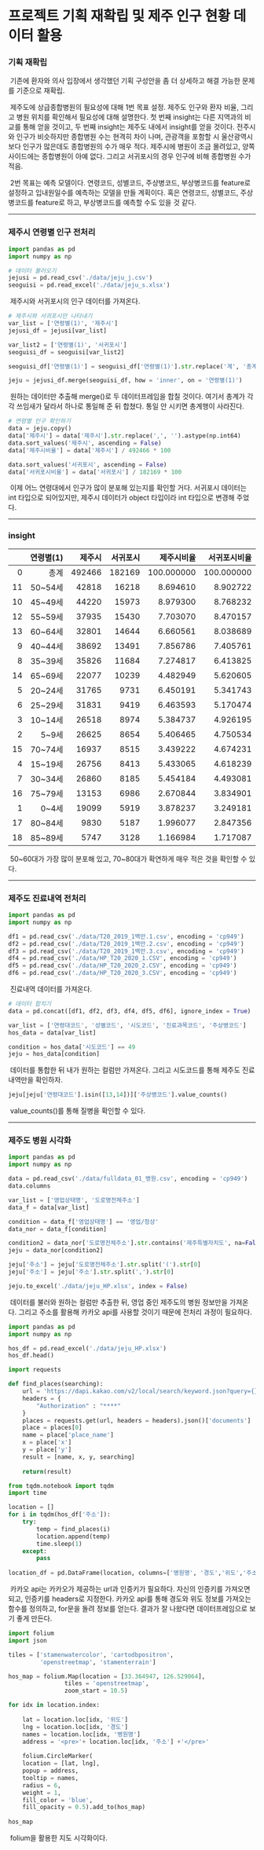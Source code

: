 # 프로젝트 기획 재확립 및 제주 인구 현황 데이터 활용



### 기획 재확립

​	기존에 환자와 의사 입장에서 생각했던 기획 구성안을 좀 더 상세하고 해결 가능한 문제를 기준으로 재확립.

​	제주도에 상급종합병원의 필요성에 대해 1번 목표 설정. 제주도 인구와 환자 비율, 그리고 병원 위치를 확인해서 필요성에 대해 설명한다. 첫 번째 insight는 다른 지역과의 비교를 통해 얻을 것이고, 두 번째 insight는 제주도 내에서 insight를 얻을 것이다. 전주시와 인구가 비슷하지만 종합병원 수는 현격히 차이 나며, 관광객을 포함할 시 울산광역시보다 인구가 많은데도 종합병원의 수가 매우 적다. 제주시에 병원이 조금 몰려있고, 양쪽 사이드에는 종합병원이 아예 없다. 그리고 서귀포시의 경우 인구에 비해 종합병원 수가 적음.

​	2번 목표는 예측 모델이다. 연령코드, 성별코드, 주상병코드, 부상병코드를 feature로 설정하고 입내원일수를 예측하는 모델을 만들 계획이다. 혹은 연령코드, 성별코드, 주상병코드를 feature로 하고, 부상병코드를 예측할 수도 있을 것 같다.



---



### 제주시 연령별 인구 전처리

```python
import pandas as pd
import numpy as np

# 데이터 불러오기
jejusi = pd.read_csv('./data/jeju_j.csv')
seoguisi = pd.read_excel('./data/jeju_s.xlsx')
```

​	제주시와 서귀포시의 인구 데이터를 가져온다.



```python
# 제주시와 서귀포시만 나타내기
var_list = ['연령별(1)', '제주시']
jejusi_df = jejusi[var_list]

var_list2 = ['연령별(1)', '서귀포시']
seoguisi_df = seoguisi[var_list2]

seoguisi_df['연령별(1)'] = seoguisi_df['연령별(1)'].str.replace('계', '총계')

jeju = jejusi_df.merge(seoguisi_df, how = 'inner', on = '연령별(1)')
```

​	원하는 데이터만 추출해 merge()로 두 데이터프레임을 합칠 것이다. 여기서 총계가 각각 쓰임새가 달라서 하나로 통일해 준 뒤 합쳤다. 통일 안 시키면 총계행이 사라진다.



```python
# 연령별 인구 확인하기
data = jeju.copy()
data['제주시'] = data['제주시'].str.replace(',', '').astype(np.int64)
data.sort_values('제주시', ascending = False)
data['제주시비율'] = data['제주시'] / 492466 * 100

data.sort_values('서귀포시', ascending = False)
data['서귀포시비율'] = data['서귀포시'] / 182169 * 100
```

​	이제 어느 연령대에서 인구가 많이 분포해 있는지를 확인할 거다. 서귀포시 데이터는 int 타입으로 되어있지만, 제주시 데이터가 object 타입이라 int 타입으로 변경해 주었다.



---



### insight

|      | 연령별(1) | 제주시 | 서귀포시 | 제주시비율 | 서귀포시비율 |
| ---: | --------: | -----: | -------: | ---------: | -----------: |
|    0 |      총계 | 492466 |   182169 | 100.000000 |   100.000000 |
|   11 |   50~54세 |  42818 |    16218 |   8.694610 |     8.902722 |
|   10 |   45~49세 |  44220 |    15973 |   8.979300 |     8.768232 |
|   12 |   55~59세 |  37935 |    15430 |   7.703070 |     8.470157 |
|   13 |   60~64세 |  32801 |    14644 |   6.660561 |     8.038689 |
|    9 |   40~44세 |  38692 |    13491 |   7.856786 |     7.405761 |
|    8 |   35~39세 |  35826 |    11684 |   7.274817 |     6.413825 |
|   14 |   65~69세 |  22077 |    10239 |   4.482949 |     5.620605 |
|    5 |   20~24세 |  31765 |     9731 |   6.450191 |     5.341743 |
|    6 |   25~29세 |  31831 |     9419 |   6.463593 |     5.170474 |
|    3 |   10~14세 |  26518 |     8974 |   5.384737 |     4.926195 |
|    2 |     5~9세 |  26625 |     8654 |   5.406465 |     4.750534 |
|   15 |   70~74세 |  16937 |     8515 |   3.439222 |     4.674231 |
|    4 |   15~19세 |  26756 |     8413 |   5.433065 |     4.618239 |
|    7 |   30~34세 |  26860 |     8185 |   5.454184 |     4.493081 |
|   16 |   75~79세 |  13153 |     6986 |   2.670844 |     3.834901 |
|    1 |     0~4세 |  19099 |     5919 |   3.878237 |     3.249181 |
|   17 |   80~84세 |   9830 |     5187 |   1.996077 |     2.847356 |
|   18 |   85~89세 |   5747 |     3128 |   1.166984 |     1.717087 |

​	50~60대가 가장 많이 분포해 있고, 70~80대가 확연하게 매우 적은 것을 확인할 수 있다.



---



### 제주도 진료내역 전처리

```python
import pandas as pd
import numpy as np

df1 = pd.read_csv('./data/T20_2019_1백만.1.csv', encoding = 'cp949')
df2 = pd.read_csv('./data/T20_2019_1백만.2.csv', encoding = 'cp949')
df3 = pd.read_csv('./data/T20_2019_1백만.3.csv', encoding = 'cp949')
df4 = pd.read_csv('./data/HP_T20_2020_1.CSV', encoding = 'cp949')
df5 = pd.read_csv('./data/HP_T20_2020_2.CSV', encoding = 'cp949')
df6 = pd.read_csv('./data/HP_T20_2020_3.CSV', encoding = 'cp949')
```

​	진료내역 데이터를 가져온다.



```python
# 데이터 합치기
data = pd.concat([df1, df2, df3, df4, df5, df6], ignore_index = True)

var_list = ['연령대코드', '성별코드', '시도코드', '진료과목코드', '주상병코드']
hos_data = data[var_list]

condition = hos_data['시도코드'] == 49
jeju = hos_data[condition]
```

​	데이터를 통합한 뒤 내가 원하는 컬럼만 가져온다. 그리고 시도코드를 통해 제주도 진료내역만을 확인하자.



```python
jeju[jeju['연령대코드'].isin([13,14])]['주상병코드'].value_counts()
```

​	value_counts()를 통해 질병을 확인할 수 있다.



---



### 제주도 병원 시각화

```python
import pandas as pd
import numpy as np

data = pd.read_csv('./data/fulldata_01_병원.csv', encoding = 'cp949')
data.columns

var_list = ['영업상태명', '도로명전체주소']
data_f = data[var_list]

condition = data_f['영업상태명'] == '영업/정상'
data_nor = data_f[condition]

condition2 = data_nor['도로명전체주소'].str.contains('제주특별자치도', na=False)
jeju = data_nor[condition2]

jeju['주소'] = jeju['도로명전체주소'].str.split('(').str[0]
jeju['주소'] = jeju['주소'].str.split(',').str[0]

jeju.to_excel('./data/jeju_HP.xlsx', index = False)
```

​	데이터를 불러와 원하는 컬럼만 추출한 뒤, 영업 중인 제주도의 병원 정보만을 가져온다. 그리고 주소를 활용해 카카오 api를 사용할 것이기 때문에 전처리 과정이 필요하다.



```python
import pandas as pd
import numpy as np

hos_df = pd.read_excel('./data/jeju_HP.xlsx')
hos_df.head()

import requests

def find_places(searching):
    url = 'https://dapi.kakao.com/v2/local/search/keyword.json?query={}'.format(searching)
    headers = {
        "Authorization" : "****"
    }
    places = requests.get(url, headers = headers).json()['documents']
    place = places[0]
    name = place['place_name']
    x = place['x']
    y = place['y']
    result = [name, x, y, searching]
    
    return(result)

from tqdm.notebook import tqdm
import time

location = []
for i in tqdm(hos_df['주소']):
    try:
        temp = find_places(i)
        location.append(temp)
        time.sleep(1)
    except:
        pass
    
location_df = pd.DataFrame(location, columns=['병원명', '경도','위도','주소'])
```

​	카카오 api는 카카오가 제공하는 url과 인증키가 필요하다. 자신의 인증키를 가져오면 되고, 인증키를 headers로 지정한다. 카카오 api를 통해 경도와 위도 정보를 가져오는 함수를 정의하고, for문을 돌려 정보를 얻는다.  결과가 잘 나왔다면 데이터프레임으로 보기 좋게 만든다.



```python
import folium
import json

tiles = ['stamenwatercolor', 'cartodbpositron', 
         'openstreetmap', 'stamenterrain']

hos_map = folium.Map(location = [33.364947, 126.529064],
                tiles = 'openstreetmap',
                zoom_start = 10.5)

for idx in location.index:
    
    lat = location.loc[idx, '위도']
    lng = location.loc[idx, '경도']
    names = location.loc[idx, '병원명']
    address = '<pre>'+ location.loc[idx, '주소'] +'</pre>'
    
    folium.CircleMarker(
    location = [lat, lng],
    popup = address,
    tooltip = names,
    radius = 6,
    weight = 1,
    fill_color = 'blue',
    fill_opacity = 0.5).add_to(hos_map)
    
hos_map
```

​	folium을 활용한 지도 시각화이다.
